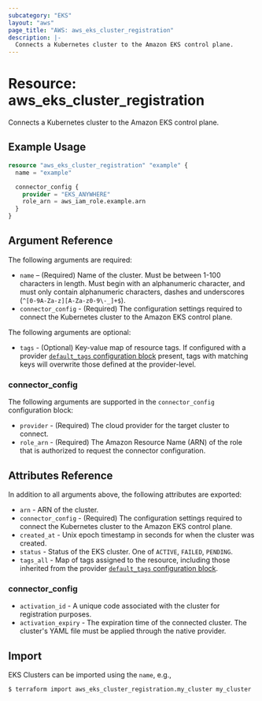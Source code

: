 ```yaml
---
subcategory: "EKS"
layout: "aws"
page_title: "AWS: aws_eks_cluster_registration"
description: |-
  Connects a Kubernetes cluster to the Amazon EKS control plane.
---
```


# Resource: aws_eks_cluster_registration

Connects a Kubernetes cluster to the Amazon EKS control plane.

## Example Usage

```terraform
resource "aws_eks_cluster_registration" "example" {
  name = "example"

  connector_config {
    provider = "EKS_ANYWHERE"
    role_arn = aws_iam_role.example.arn
  }
}
```

## Argument Reference

The following arguments are required:

* `name` – (Required) Name of the cluster. Must be between 1-100 characters in length. Must begin with an alphanumeric character, and must only contain alphanumeric characters, dashes and underscores (`^[0-9A-Za-z][A-Za-z0-9\-_]+$`).
* `connector_config` - (Required) The configuration settings required to connect the Kubernetes cluster to the Amazon EKS control plane.

The following arguments are optional:

* `tags` - (Optional) Key-value map of resource tags. If configured with a provider [`default_tags` configuration block](https://www.terraform.io/docs/providers/aws/index.html#default_tags-configuration-block) present, tags with matching keys will overwrite those defined at the provider-level.

### connector_config

The following arguments are supported in the `connector_config` configuration block:

* `provider` - (Required) The cloud provider for the target cluster to connect.
* `role_arn` - (Required) The Amazon Resource Name (ARN) of the role that is authorized to request the connector configuration.

## Attributes Reference

In addition to all arguments above, the following attributes are exported:

* `arn` - ARN of the cluster.
* `connector_config` - (Required) The configuration settings required to connect the Kubernetes cluster to the Amazon EKS control plane.
* `created_at` - Unix epoch timestamp in seconds for when the cluster was created.
* `status` - Status of the EKS cluster. One of `ACTIVE`, `FAILED`, `PENDING`.
* `tags_all` - Map of tags assigned to the resource, including those inherited from the provider [`default_tags` configuration block](https://www.terraform.io/docs/providers/aws/index.html#default_tags-configuration-block).

### connector_config

* `activation_id` - A unique code associated with the cluster for registration purposes.
* `activation_expiry` - The expiration time of the connected cluster. The cluster's YAML file must be applied through the native provider.

## Import

EKS Clusters can be imported using the `name`, e.g.,

```
$ terraform import aws_eks_cluster_registration.my_cluster my_cluster
```
